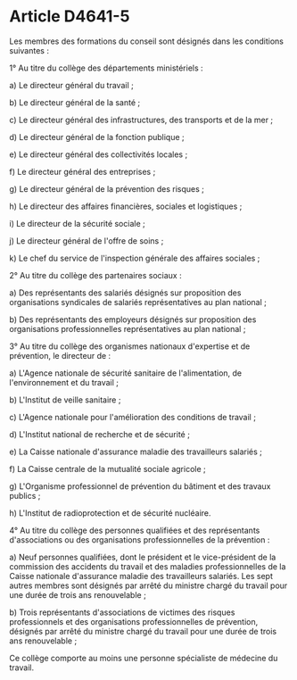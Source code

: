 # Article D4641-5

Les membres des formations du conseil sont désignés dans les conditions suivantes : 

1° Au titre du collège des départements ministériels : 

a) Le directeur général du travail ; 

b) Le directeur général de la santé ; 

c) Le directeur général des infrastructures, des transports et de la mer ; 

d) Le directeur général de la fonction publique ; 

e) Le directeur général des collectivités locales ; 

f) Le directeur général des entreprises ; 

g) Le directeur général de la prévention des risques ; 

h) Le directeur des affaires financières, sociales et logistiques ; 

i) Le directeur de la sécurité sociale ; 

j) Le directeur général de l'offre de soins ; 

k) Le chef du service de l'inspection générale des affaires sociales ; 

2° Au titre du collège des partenaires sociaux : 

a) Des représentants des salariés désignés sur proposition des organisations syndicales de salariés représentatives au plan national ; 

b) Des représentants des employeurs désignés sur proposition des organisations professionnelles représentatives au plan national ; 

3° Au titre du collège des organismes nationaux d'expertise et de prévention, le directeur de : 

a) L'Agence nationale de sécurité sanitaire de l'alimentation, de l'environnement et du travail ; 

b) L'Institut de veille sanitaire ; 

c) L'Agence nationale pour l'amélioration des conditions de travail ; 

d) L'Institut national de recherche et de sécurité ; 

e) La Caisse nationale d'assurance maladie des travailleurs salariés ; 

f) La Caisse centrale de la mutualité sociale agricole ; 

g) L'Organisme professionnel de prévention du bâtiment et des travaux publics ; 

h) L'Institut de radioprotection et de sécurité nucléaire. 

4° Au titre du collège des personnes qualifiées et des représentants d'associations ou des organisations professionnelles de la prévention : 

a) Neuf personnes qualifiées, dont le président et le vice-président de la commission des accidents du travail et des maladies professionnelles de la Caisse nationale d'assurance maladie des travailleurs salariés. Les sept autres membres sont désignés par arrêté du ministre chargé du travail pour une durée de trois ans renouvelable ; 

b) Trois représentants d'associations de victimes des risques professionnels et des organisations professionnelles de prévention, désignés par arrêté du ministre chargé du travail pour une durée de trois ans renouvelable ; 

Ce collège comporte au moins une personne spécialiste de médecine du travail.